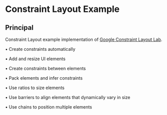 Constraint Layout Example
===================================
## Principal

Constraint Layout example implementation of [Google Constraint Layout Lab](https://codelabs.developers.google.com/codelabs/constraint-layout). 

• Create constraints automatically

• Add and resize UI elements

• Create constraints between elements

• Pack elements and infer constraints

• Use ratios to size elements

• Use barriers to align elements that dynamically vary in size

• Use chains to position multiple elements
